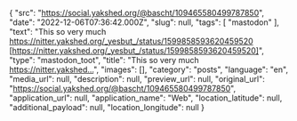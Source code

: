 {
  "src": "https://social.yakshed.org/@bascht/109465580499787850",
  "date": "2022-12-06T07:36:42.000Z",
  "slug": null,
  "tags": [
    "mastodon"
  ],
  "text": "This so very much https://nitter.yakshed.org/_yesbut_/status/1599858593620459520 [https://nitter.yakshed.org/_yesbut_/status/1599858593620459520]",
  "type": "mastodon_toot",
  "title": "This so very much https://nitter.yakshed…",
  "images": [],
  "category": "posts",
  "language": "en",
  "media_url": null,
  "description": null,
  "preview_url": null,
  "original_url": "https://social.yakshed.org/@bascht/109465580499787850",
  "application_url": null,
  "application_name": "Web",
  "location_latitude": null,
  "additional_payload": null,
  "location_longitude": null
}